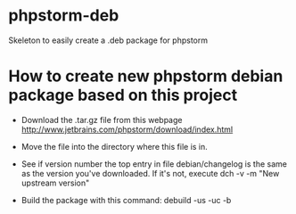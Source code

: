 phpstorm-deb
============

Skeleton to easily create a .deb package for phpstorm


How to create new phpstorm debian package based on this project
===============================================================

* Download the .tar.gz file from this webpage http://www.jetbrains.com/phpstorm/download/index.html
* Move the file into the directory where this file is in.

* See if version number the top entry in file debian/changelog is the same as the version you've downloaded. If it's not, execute 
 dch -v <new-version-number> -m "New upstream version"

* Build the package with this command:
 debuild -us -uc -b


